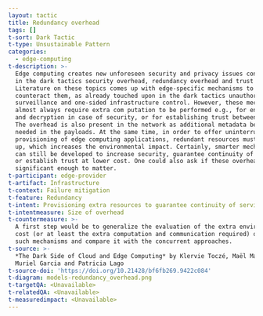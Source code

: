 ```yaml
---
layout: tactic
title: Redundancy overhead
tags: []
t-sort: Dark Tactic
t-type: Unsustainable Pattern
categories:
  - edge-computing
t-description: >-
  Edge computing creates new unforeseen security and privacy issues considered
  in the dark tactics security overhead, redundancy overhead and trust overhead.
  Literature on these topics comes up with edge-specific mechanisms to
  counteract them, as already touched upon in the dark tactics unauthorized
  surveillance and one-sided infrastructure control. However, these mechanisms
  almost always require extra com putation to be performed e.g., for encryption
  and decryption in case of security, or for establishing trust between devices.
  The overhead is also present in the network as additional metadata become
  needed in the payloads. At the same time, in order to offer uninterrupted
  provisioning of edge computing applications, redundant resources must be set
  up, which increases the environmental impact. Certainly, smarter mechanisms
  can still be developed to increase security, guarantee continuity of service
  or establish trust at lower cost. One could also ask if these overheads are
  significant enough to matter.
t-participant: edge-provider
t-artifact: Infrastructure
t-context: Failure mitigation
t-feature: Redundancy
t-intent: Provisioning extra resources to guarantee continuity of service
t-intentmeasure: Size of overhead
t-countermeasure: >-
  A first step would be to generalize the evaluation of the extra environmental
  cost (or at least the extra computation and communication required) of any
  such mechanisms and compare it with the concurrent approaches.
t-source: >-
  *The Dark Side of Cloud and Edge Computing* by Klervie Toczé, Maël Madon,
  Muriel Garcia and Patricia Lago
t-source-doi: 'https://doi.org/10.21428/bf6fb269.9422c084'
t-diagram: models-redundancy_overhead.png
t-targetQA: <Unavailable>
t-relatedQA: <Unavailable>
t-measuredimpact: <Unavailable>
---
```


